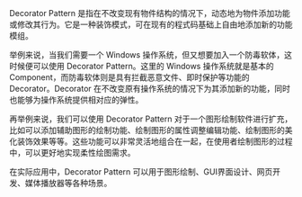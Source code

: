 

Decorator Pattern 是指在不改变现有物件结构的情况下，动态地为物件添加功能或修改其行为。它是一种装饰模式，可在现有的程式码基础上自由地添加新的功能模组。

举例来说，当我们需要一个 Windows 操作系统，但又想要加入一个防毒软体，这时候便可以使用 Decorator Pattern。这里的 Windows 操作系统就是基本的 Component，而防毒软体则是具有拦截恶意文件、即时保护等功能的 Decorator。Decorator 在不改变原有操作系统的情况下为其添加新的功能，同时也能够为操作系统提供相对应的弹性。

再举例来说，我们可以使用 Decorator Pattern 对于一个图形绘制软件进行扩充，比如可以添加辅助图形的绘制功能、绘制图形的属性调整编辑功能、绘制图形的美化装饰效果等等。这些功能可以非常灵活地组合在一起，在使用者绘制图形的过程中，可以更好地实现柔性绘图需求。

在实际应用中，Decorator Pattern 可以用于图形绘制、GUI界面设计、网页开发、媒体播放器等各种场景。